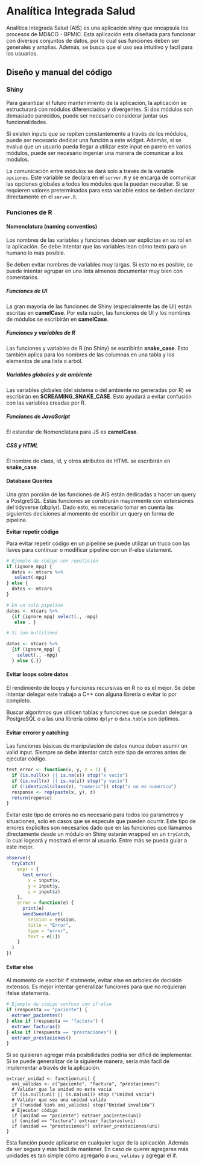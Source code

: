 # Analítica Integrada Salud

Analítica Integrada Salud (AIS) es una aplicación shiny que encapsula los procesos de MD&CO - BPMIC. Esta aplicación esta diseñada para funcionar con diversos conjuntos de datos, por lo cual sus funciones deben ser generales y amplias. Además, se busca que el uso sea intuitivo y facil para los usuarios.

## Diseño y manual del código

### Shiny

Para garantizar el futuro mantenimiento de la aplicación, la aplicación se estructurará con módulos diferenciados y divergentes. Si dos módulos son demasiado parecidos, puede ser necesario considerar juntar sus funcionalidades.

Si existen inputs que se repiten constantemente a través de los módulos, puede ser necesario dedicar una función a este widget. Además, si se evalua que un usuario pueda llegar a utilizar este input en parelo en varios módulos, puede ser necesario ingeniar una manera de comunicar a los módulos.

La comunicación entre módulos se dará solo a través de la variable `opciones`. Este variable se declara en el `server.R` y se encarga de comunicar las opciones globales a todos los módulos que la puedan necesitar. Si se requieren valores preterminados para esta variable estos se deben declarar directamente en el `server.R`.

### Funciones de R

#### Nomenclatura (naming conventios)

Los nombres de las variables y funciones deben ser explicitas en su rol en la aplicación. Se debe intentar que las variables lean cómo texto para un humano lo más posible.

Se deben evitar nombres de variables muy largas. Si esto no es posible, se puede intentar agrupar en una lista almenos documentar muy bien con comentarios.

##### Funciones de UI

La gran mayoria de las funciones de Shiny (especialmente las de UI) están escritas en **camelCase**. Por esta razón, las funciones de UI y los nombres de módulos se escribirán en **camelCase**.

##### Funciones y variables de R

Las funciones y variables de R (no Shiny) se escribirán **snake_case**. Esto también aplica para los nombres de las columnas en una tabla y los elementos de una lista o arból.

##### Variables globales y de ambiente

Las variables globales (del sistema o del ambiente no generadas por R) se escribirán en **SCREAMING_SNAKE_CASE**. Esto ayudará a evitar confusión con las variables creadas por R.

##### Funciones de JavaScript

El estandar de Nomenclatura para JS es **camelCase**.

##### CSS y HTML

El nombre de class, id, y otros atributos de HTML se escribirán en **snake_case**.

#### Database Queries

Una gran porción de las funciones de AIS están dedicadas a hacer un query a PostgreSQL. Estás funciones se construrán mayormente con extensiones del tidyverse (dbplyr). Dado esto, es necesario tomar en cuenta las siguientes decisiones al momento de escribir un query en forma de pipeline.

**Evitar repetir código**

Para evitar repetir código en un pipeline se puede utilizar un truco con las llaves para continuar o modificar pipeline con un if-else statement.

```r
# Ejemplo de código con repetición
if (ignore_mpg) {
  datos <- mtcars %>%
   select(-mpg)
} else {
  datos <- mtcars
}

# En un solo pipeline
datos <- mtcars %>%
  {if (ignore_mpg) select(., -mpg)
   else . }

# Si son multilinea

datos <- mtcars %>%
  {if (ignore_mpg) {
    select(., -mpg)
  } else {.}}

```

#### Evitar loops sobre datos

El rendimiento de loops y funciones recursivas en R no es el mejor. Se debe intentar delegar este trabajo a C++ con alguna librería o evitar lo por completo.

Buscar algoritmos que utilicen tablas y funciones que se puedan delegar a PostgreSQL o a las una librería cómo `dplyr` o `data.table` son óptimos.

#### Evitar errorer y catching

Las funciones básicas de manipulación de datos nunca deben asumir un valid input. Siempre se debe intentar catch este tipo de errores antes de ejecutar código.

```r
test_error <- function(x, y, z = 1) {
  if (is.null(x) || is.na(x)) stop("x vacio")
  if (is.null(x) || is.na(z)) stop("y vacio")
  if (!identical(class(z), "numeric")) stop("z no es numérico")
  response <- rep(paste(x, y), z)
  return(reponse)
}
```

Evitar este tipo de errores no es necesario para todos los parametros y situaciones, solo en casos que se especule que pueden ocurrir. Este tipo de errores explicitos son necesarios dado que en las funciones que llamamos directamente desde un módulo en Shiny estarán wrapped en un `tryCatch`, lo cual logeará y mostrará el error al usuario. Entre más se pueda guiar a este mejor.

```r
observe({
  tryCatch(
    expr = {
      test_error(
        x = input$x,
        y = input$y,
        z = input$z)
    },
    error = function(e) {
      print(e)
      sendSweetAlert(
        session = session,
        title = "Error", 
        type = "error",
        text = e[1])
    }
  )
})
```

#### Evitar else

Al momento de escribir if statmente, evitar else en arboles de decisión extensos. Es mejor intentar generalizar funciones para que no requieran ifelse statements.

```r
# Ejemplo de código confuso con if-else
if (respuesta == "paciente") {
  extraer_pacientes()
} else if (respuesta == "factura") {
  extraer_facturas()
} else if (respuesta == "prestaciones") {
  extraer_prestaciones()
}
```

Si se quisieran agregar más posibilidades podría ser dificil de implementar. Si se puede generalizar de la siguiente manera, sería más facil de implementar a través de la aplicación.

```
extraer_unidad <- function(uni) {
  uni_validas <- c("paciente", "factura", "prestaciones")
  # Validar que la unidad no este vacia
  if (is.null(uni) || is.na(uni)) stop ("Unidad vacia")
  # Validar que sea una unidad valida
  if (!unidad %in% uni_validas) stop("Unidad invalida")
  # Ejecutar código
  if (unidad == "paciente") extraer_pacientes(uni)
  if (unidad == "factura") extraer_facturas(uni)
  if (unidad == "prestaciones") extraer_prestaciones(uni)
}
```

Esta función puede aplicarse en cualquier lugar de la aplicación. Además de ser segura y más facil de mantener. En caso de querer agregarse más unidades es tan simple cómo agregarlo a `uni_validas` y agregar el if.

